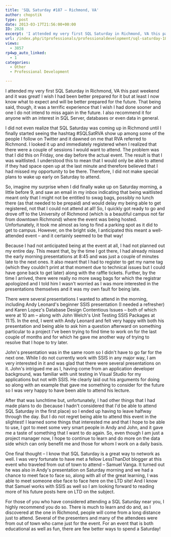 ```yaml
---
title: 'SQL Saturday #187 – Richmond, VA'
author: chopstik
type: post
date: 2013-03-17T21:56:00+00:00
ID: 2028
excerpt: 'I attended my very first SQL Saturday in Richmond, VA this past weekend and it was great! I wish I had been better prepared for it but at least I now know what to expect and will be better prepared for the future. That being said, though, it was a terri&hellip;'
url: /index.php/itprofessionals/professionaldevelopment/sql-saturday-187-richmond-va/
views:
  - 3857
rp4wp_auto_linked:
  - 1
categories:
  - Other
  - Professional Development

---
```

I attended my very first SQL Saturday in Richmond, VA this past weekend and it was great! I wish I had been better prepared for it but at least I now know what to expect and will be better prepared for the future. That being said, though, it was a terrific experience that I wish I had done sooner and one I do not intend to miss again in the future. I also recommend it for anyone with an interest in SQL Server, databases or even data in general.

I did not even realize that SQL Saturday was coming up in Richmond until I finally started seeing the hashtag #SQLSatRVA show up among some of the people I follow on Twitter and it dawned on me that RVA referred to Richmond. I looked it up and immediately registered when I realized that there were a couple of sessions I would want to attend. The problem was that I did this on Friday, one day before the actual event. The result is that I was waitlisted. I understood this to mean that I would only be able to attend if they had space open up at the last minute and therefore believed that I had missed my opportunity to be there. Therefore, I did not make special plans to wake up early on Saturday to attend.

So, imagine my surprise when I did finally wake up on Saturday morning, a little before 9, and saw an email in my inbox indicating that being waitlisted meant only that I might not be entitled to swag bags, possibly no lunch there (as that needed to be prepaid) and would delay my being able to get registered, not that I could not attend at all! So, I quickly got ready to go and drove off to the University of Richmond (which is a beautiful campus not far from downtown Richmond) where the event was being hosted. Unfortunately, it took me almost as long to find a parking spot as it did to get to campus. However, on the bright side, I anticipated this meant a well-attended event – and it certainly seemed to be that way!

Because I had not anticipated being at the event at all, I had not planned out my entire day. This meant that, by the time I got there, I had already missed the early morning presentations at 8:45 and was just a couple of minutes late to the next ones. It also meant that I had to register to get my name tag (which they couldn't print at that moment due to technical issues but I could have gone back to get later) along with the raffle tickets. Further, by the time I arrived, there were really no more swag bags for which the registrar apologized and I told him I wasn't worried as I was more interested in the presentations themselves and it was my own fault for being late.

There were several presentations I wanted to attend in the morning, including Andy Leonard's beginner SSIS presentation (I needed a refresher) and Karen Lopez's Database Design Contentious Issues – both of which were at 10 am – along with John Welch's Unit Testing SSIS Packages at 11:15. In the end, I went with Andy Leonard and felt very happy with both his presentation and being able to ask him a question afterward on something particular to a project I've been trying to find time to work on for the last couple of months and for which he gave me another way of trying to resolve that I hope to try later. 

John's presentation was in the same room so I didn't have to go far for the next one. While I do not currently work with SSIS in any major way, I am very interested in it and was glad that there were several presentations on it. John's intrigued me as I, having come from an application developer background, was familiar with unit testing in Visual Studio for my applications but not with SSIS. He clearly laid out his arguments for doing so along with an example that gave me something to consider for the future so I was very happy to have been able to attend his lecture.

After that was lunchtime but, unfortunately, I had other things that I had made plans to do (because I hadn't considered that I'd be able to attend SQL Saturday in the first place) so I ended up having to leave halfway through the day. But I do not regret being able to attend this event in the slightest! I learned some things that interested me and that I hope to be able to use, I got to meet some very smart people in Andy and John, and it gave me a taste of something that I want to do again. So, even though I am just a project manager now, I hope to continue to learn and do more on the data side which can only benefit me and those for whom I work on a daily basis.

One final thought – I know that SQL Saturday is a great way to network as well. I was very fortunate to have met a fellow LessThanDot blogger at this event who traveled from out of town to attend – Samuel Vanga. It turned out he was also in Andy's presentation on Saturday morning and we had a chance to meet face to face so, along with all of the great learning, I was able to meet someone else face to face here on the LTD site! And I know that Samuel works with SSIS as well so I am looking forward to reading more of his future posts here on LTD on the subject.

For those of you who have considered attending a SQL Saturday near you, I highly recommend you do so. There is much to learn and do and, as I discovered at the one in Richmond, people will come from a long distance just to attend. Several of the presenters and many of the attendees were from out of town who came just for the event. For an event that is both educational as well as fun, there are few better ways to spend a Saturday!